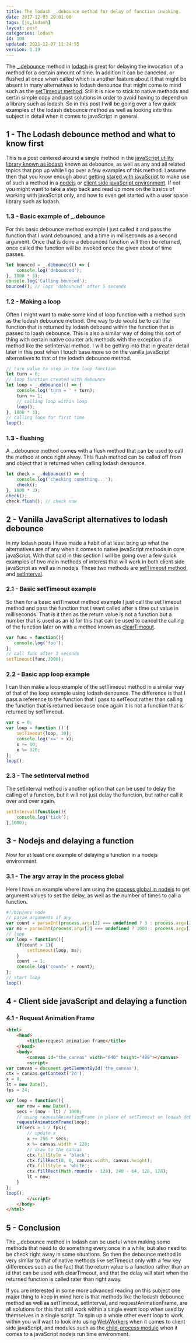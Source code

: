 ```yaml
---
title: The lodash _.debounce method for delay of function invoking.
date: 2017-12-03 20:01:00
tags: [js,lodash]
layout: post
categories: lodash
id: 104
updated: 2021-12-07 11:24:55
version: 1.19
---
```


The [\_.debounce](https://lodash.com/docs/4.17.15#debounce) method in [lodash](https://lodash.com/) is great for delaying the invocation of a method for a certain amount of time. In addition it can be canceled, or flushed at once when called which is another feature about it that might be absent in many alternatives to lodash denounce that might come to mind such as the [setTimeout method](https://developer.mozilla.org/en-US/docs/Web/API/setTimeout). Still it is nice to stick to native methods and certin simple copy and past solutions in order to avoid having to depend on a library such as lodash. So in this post I will be going over a few quick examples of the lodash debounce method as well as looking into this subject in detail when it comes to javaScript in general.

<!-- more -->

## 1 - The Lodash debounce method and what to know first

This is a post centered around a single method in the [javaScript utility library known as lodash](/2019/02/15/lodash/) known as debounce, as well as any and all related topics that pop up while I go over a few examples of this method. I assume then that you know enough about [getting stared with javaScript](/2018/11/27/js-getting-started/) to make use of such a method in a [nodejs](/2017/04/05/nodejs-helloworld/) or [client side javaScript environment](/2020/09/21/js-getting-started-file-protocol/). If not you might want to take a step back and read up more on the basics of working with javaScript only, and how to even get started with a user space library such as lodash.

### 1.3 - Basic example of \_.debounce

For this basic debounce method example I just called it and pass the function that I want debounced, and a time in milliseconds as a second argument. Once that is done a debounced function will then be returned, once called the function will be invoked once the given about of time passes.

```js
let bounced = _.debounce(() => {
    console.log('debounced');
}, 1000 * 5);
console.log('Calling bounced');
bounced(); // logs 'debounced' after 5 seconds
```

### 1.2 - Making a loop

Often I might want to make some kind of loop function with a method such as the lodash debounce method. One way to do would be to call the function that is returned by lodash debound within the function that is passed to loash debounce. This is also a similar way of doing this sort of thing with certain native counter ark methods with the exception of a method like the setInterval method. I will be getting into that in greater detail later in this post when I touch base more so on the vanilla javaScript alternatives to that of the lodadh debounce method.

```js
// turn value to step in the loop function
let turn = 0;
// loop function created with debounce
let loop = _.debounce(() => {
    console.log('turn = ' + turn);
    turn += 1;
    // calling loop within loop
    loop();
}, 1000 * 3);
// calling loop for first time
loop();
```

### 1.3 - flushing

A \_.debounce method comes with a flush method that can be used to call the method at once right alway. This flush method can be called off from and object that is returned when calling lodash denounce.

```js
let check = _.debounce(() => {
    console.log('checking something...');
    check();
}, 1000 * 3);
check();
check.flush(); // check now
```

## 2 - Vanilla JavaScript alternatives to lodash debounce

In my lodash posts I have made a habit of at least bring up what the alternatives are of any when it comes to native javaScript methods in core javaScript. With that said in this section I will be going over a few quick examples of two main methods of interest that will work in both client side javaScript as well as in nodejs. These two methods are [setTimeout method](/2018/12/06/js-settimeout/), and [setInterval](/2018/03/08/js-setinterval/).

### 2.1 - Basic setTimeout example

So then for a basic setTimeout method example I just call the setTimeout method and pass the function that I want called after a time out value in milliseconds. That is it then as the return value is not a function but a number that is used as an id for this that can be used to cancel the calling of the function later on with a method known as [clearTimeout](https://developer.mozilla.org/en-US/docs/Web/API/clearTimeout).

```js
var func = function(){
   console.log('foo');
};
// call func after 3 seconds
setTimeout(func,3000);
```

### 2.2 - Basic app loop example

I can then make a loop example of the setTimeout method in a similar way of that of the loop example using lodash denounce. The difference is that I pass a reference to the function that I pass to setTeout rather than calling the function that is returned because once again it is not a function that is returned by setTimeout.

```js
var x = 0;
var loop = function () {
    setTimeout(loop, 30);
    console.log('x=' + x);
    x += 10;
    x %= 320;
};
loop();
```

### 2.3 - The setInterval method

The setInterval method is another option that can be used to delay the calling of a function, but it will not just delay the function, but rather call it over and over again.

```js
setInterval(function(){
    console.log('tick');
},1000);
```

## 3 - Nodejs and delaying a function

Now for at least one example of delaying a function in a nodejs environment.

### 3.1 - The argv array in the process global

Here I have an example where I am using the [process global in nodejs](/2018/02/11/nodejs-process/) to get argument values to set the delay, as well as the number of times to call a function.

```js
#!/bin/env node
// parse arguments if any
var count = parseInt(process.argv[2] === undefined ? 3 : process.argv[2]);
var ms = parseInt(process.argv[3] === undefined ? 1000 : process.argv[3]);
// loop
var loop = function(){
    if(count > 1){
        setTimeout(loop, ms);
    }
    count -= 1;
    console.log('count=' + count);
};
// start loop
loop();
```

## 4 - Client side javaScript and delaying a function

### 4.1 - Request Animation Frame

```html
<html>
    <head>
        <title>request animation frame</title>
    </head>
    <body>
        <canvas id="the_canvas" width="640" height="480"></canvas>
        <script>
var canvas = document.getElementById('the_canvas'),
ctx = canvas.getContext('2d'),
x = 0,
lt = new Date(),
fps = 24;

var loop = function(){
    var now = new Date(),
    secs = (now - lt) / 1000;
    // using requestAnimationFrame in place of setTimeout or lodash debounce
    requestAnimationFrame(loop);
    if(secs > 1 / fps){
        // update x
        x += 256 * secs;
        x %= canvas.width + 128;
        // draw to the canvas
        ctx.fillStyle = 'black';
        ctx.fillRect(0, 0, canvas.width, canvas.height);
        ctx.fillStyle = 'white';
        ctx.fillRect(Math.round(x - 128), 240 - 64, 128, 128);
        lt = now;
    }
};
loop();
        </script>
    </body>
</html>
```

## 5 - Conclusion

The \_.debounce method in lodash can be useful when making some methods that need to do something every once in a while, but also need to be check right away in some situations. So then the debounce method is very similar to that of native methods like setTimeout only with a few key differences such as the fact that the return value is a function rather than an id that can be used with clearTimeout, and that the delay will start when the returned function is called rater than right away.

If you are interested in some more advanced reading on this subject one major thing to keep in mind here is that methods like the lodash debounce method as well as setTimeout, setInterval, and requestAnimationFrame, are all solutions for this that still work within a single event loop when used by themselves in a single script. To spin up a whole other event loop to work within you will want to look into using [WebWorkers](/2021/11/05/js-webworker/) when it comes to client side javaScript, and modules such as the [child-process module](/2018/02/04/nodejs-child-process/) when it comes to a javaScript nodejs run time environment.

